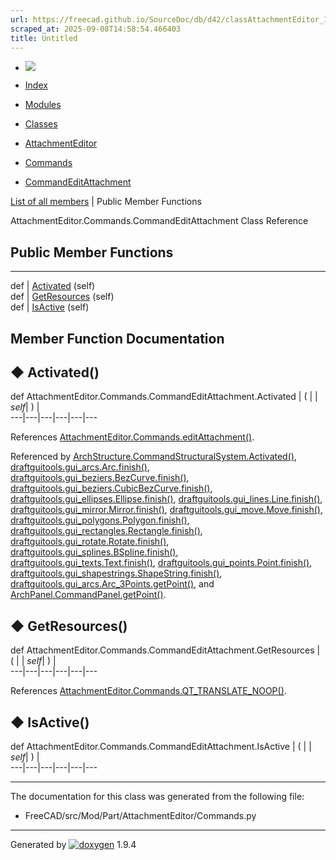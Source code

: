 ```yaml
---
url: https://freecad.github.io/SourceDoc/db/d42/classAttachmentEditor_1_1Commands_1_1CommandEditAttachment.html
scraped_at: 2025-09-08T14:58:54.466403
title: Untitled
---
```


  * [ ![](https://www.freecad.org/svg/logo-freecad.svg) ](https://freecadweb.org "FreeCAD")
  * [Index](../../index.html "Index")
  * [Modules](../../modules.html "Modules list")
  * [Classes](../../annotated.html "Annotated list")

  * [AttachmentEditor](../../dc/d1a/namespaceAttachmentEditor.html)
  * [Commands](../../de/d58/namespaceAttachmentEditor_1_1Commands.html)
  * [CommandEditAttachment](../../db/d42/classAttachmentEditor_1_1Commands_1_1CommandEditAttachment.html)

[List of all members](../../d0/dd5/classAttachmentEditor_1_1Commands_1_1CommandEditAttachment-members.html) | Public Member Functions

AttachmentEditor.Commands.CommandEditAttachment Class Reference

##  Public Member Functions  
  
---  
def | [Activated](../../db/d42/classAttachmentEditor_1_1Commands_1_1CommandEditAttachment.html#a9dd8510a6ed6c8d11a180d27e8b172a3) (self)  
def | [GetResources](../../db/d42/classAttachmentEditor_1_1Commands_1_1CommandEditAttachment.html#a55f3f2ab8153cd5171702da4883659fe) (self)  
def | [IsActive](../../db/d42/classAttachmentEditor_1_1Commands_1_1CommandEditAttachment.html#a20cfba83a7619236946ba5b16a9a24e5) (self)  
  
## Member Function Documentation

## ◆ Activated()

def AttachmentEditor.Commands.CommandEditAttachment.Activated  | ( |  | _self_| ) |   
---|---|---|---|---|---  
  
References
[AttachmentEditor.Commands.editAttachment()](../../de/d58/namespaceAttachmentEditor_1_1Commands.html#ae4ec5ef9a1167a9f63a81de71f5475af).

Referenced by
[ArchStructure.CommandStructuralSystem.Activated()](../../d7/da2/classArchStructure_1_1CommandStructuralSystem.html#ad9fb6a22ed31e00ef9c24c49d987d59c),
[draftguitools.gui_arcs.Arc.finish()](../../da/d4f/classdraftguitools_1_1gui__arcs_1_1Arc.html#a2262d966a879bfa9b71d9c699e6929b2),
[draftguitools.gui_beziers.BezCurve.finish()](../../d2/dce/classdraftguitools_1_1gui__beziers_1_1BezCurve.html#a6b4598d09cb7c1f0b06fe1b96cc9096f),
[draftguitools.gui_beziers.CubicBezCurve.finish()](../../de/d5e/classdraftguitools_1_1gui__beziers_1_1CubicBezCurve.html#abadcbdae43b1e54d516d249c71fc0991),
[draftguitools.gui_ellipses.Ellipse.finish()](../../db/d98/classdraftguitools_1_1gui__ellipses_1_1Ellipse.html#aa534628f13f8ad6effacb1fcbd76bb2a),
[draftguitools.gui_lines.Line.finish()](../../da/d8f/classdraftguitools_1_1gui__lines_1_1Line.html#a622af4e1166f892f860b86d3d1e3f053),
[draftguitools.gui_mirror.Mirror.finish()](../../d8/dbd/classdraftguitools_1_1gui__mirror_1_1Mirror.html#a73d8f0dba4d186590485bf972fa8e25d),
[draftguitools.gui_move.Move.finish()](../../d2/df5/classdraftguitools_1_1gui__move_1_1Move.html#aa2c8c371106351f316c238f67bf7accf),
[draftguitools.gui_polygons.Polygon.finish()](../../df/d3d/classdraftguitools_1_1gui__polygons_1_1Polygon.html#a06317245940b6d99d62b0823d657dcb2),
[draftguitools.gui_rectangles.Rectangle.finish()](../../dd/d46/classdraftguitools_1_1gui__rectangles_1_1Rectangle.html#a7ba174f4093affb5af55e58c804a527d),
[draftguitools.gui_rotate.Rotate.finish()](../../d5/d4b/classdraftguitools_1_1gui__rotate_1_1Rotate.html#ad60faae5b86f1d2c74f045c2291ae6dd),
[draftguitools.gui_splines.BSpline.finish()](../../d1/d3f/classdraftguitools_1_1gui__splines_1_1BSpline.html#ab00ba1111a2b9d2afcee43a0396a4cd5),
[draftguitools.gui_texts.Text.finish()](../../d1/d46/classdraftguitools_1_1gui__texts_1_1Text.html#a3fe64be64c77319af1f265609dd8e985),
[draftguitools.gui_points.Point.finish()](../../d7/dc7/classdraftguitools_1_1gui__points_1_1Point.html#ac55499c15db7b01680f41b3f3dd32477),
[draftguitools.gui_shapestrings.ShapeString.finish()](../../db/d17/classdraftguitools_1_1gui__shapestrings_1_1ShapeString.html#af7a14bf7135177bc521cfa7a9123b2bf),
[draftguitools.gui_arcs.Arc_3Points.getPoint()](../../d4/d32/classdraftguitools_1_1gui__arcs_1_1Arc__3Points.html#addd65326b504c7bf765526ef2db14321),
and
[ArchPanel.CommandPanel.getPoint()](../../d9/d86/classArchPanel_1_1CommandPanel.html#ad968284b7adc2bee10d76a20c1a4c7fb).

## ◆ GetResources()

def AttachmentEditor.Commands.CommandEditAttachment.GetResources  | ( |  | _self_| ) |   
---|---|---|---|---|---  
  
References
[AttachmentEditor.Commands.QT_TRANSLATE_NOOP()](../../de/d58/namespaceAttachmentEditor_1_1Commands.html#ab6cc227df74e8048a2e71102f4ac6a1a).

## ◆ IsActive()

def AttachmentEditor.Commands.CommandEditAttachment.IsActive  | ( |  | _self_| ) |   
---|---|---|---|---|---  
  
* * *

The documentation for this class was generated from the following file:

  * FreeCAD/src/Mod/Part/AttachmentEditor/Commands.py

* * *

Generated by
[![doxygen](../../doxygen.svg)](https://www.doxygen.org/index.html) 1.9.4

